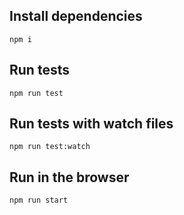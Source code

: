 ## Install dependencies

```
npm i
```

## Run tests

```
npm run test
```

## Run tests with watch files

```
npm run test:watch
```

## Run in the browser

```
npm run start
```
